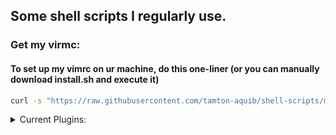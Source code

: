## Some shell scripts I regularly use.

### Get my virmc:

#### To set up my vimrc on ur machine, do this one-liner (or you can manually download install.sh and execute it)
```sh
curl -s "https://raw.githubusercontent.com/tamton-aquib/shell-scripts/main/install_vim.sh" > install.sh && bash install.sh && rm install.sh
```
<details>
<summary>Current Plugins:</summary>
<ul>
<li>* vim-closetag</li>
<li>* vim-floaterm</li>
<li>* onedark theme</li>
<li>* fzf-vim</li>
<li>* vim-polyglot</li>
<li>* auto-pairs</li>
</ul>
</details>
